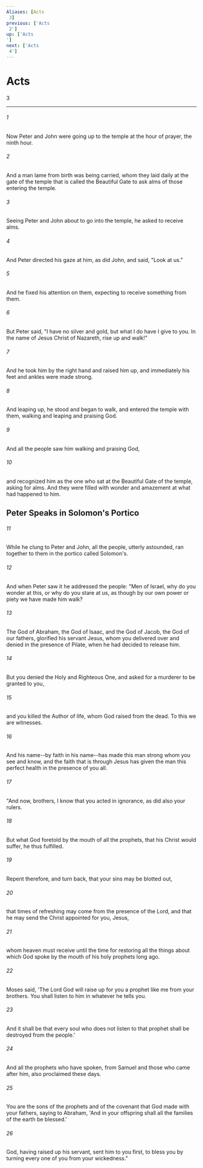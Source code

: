 ```yaml
---
Aliases: [Acts 3]
previous: ['Acts 2']
up: ['Acts']
next: ['Acts 4']
---
```

# Acts 3

***
 

###### 1 
Now Peter and John were going up to the temple at the hour of prayer, the ninth hour.  

###### 2 
And a man lame from birth was being carried, whom they laid daily at the gate of the temple that is called the Beautiful Gate to ask alms of those entering the temple.  

###### 3 
Seeing Peter and John about to go into the temple, he asked to receive alms.  

###### 4 
And Peter directed his gaze at him, as did John, and said, "Look at us."  

###### 5 
And he fixed his attention on them, expecting to receive something from them.  

###### 6 
But Peter said, "I have no silver and gold, but what I do have I give to you. In the name of Jesus Christ of Nazareth, rise up and walk!"  

###### 7 
And he took him by the right hand and raised him up, and immediately his feet and ankles were made strong.  

###### 8 
And leaping up, he stood and began to walk, and entered the temple with them, walking and leaping and praising God.  

###### 9 
And all the people saw him walking and praising God,  

###### 10 
and recognized him as the one who sat at the Beautiful Gate of the temple, asking for alms. And they were filled with wonder and amazement at what had happened to him.  ## Peter Speaks in Solomon's Portico  

###### 11 
While he clung to Peter and John, all the people, utterly astounded, ran together to them in the portico called Solomon's.  

###### 12 
And when Peter saw it he addressed the people: "Men of Israel, why do you wonder at this, or why do you stare at us, as though by our own power or piety we have made him walk?  

###### 13 
The God of Abraham, the God of Isaac, and the God of Jacob, the God of our fathers, glorified his servant Jesus, whom you delivered over and denied in the presence of Pilate, when he had decided to release him.  

###### 14 
But you denied the Holy and Righteous One, and asked for a murderer to be granted to you,  

###### 15 
and you killed the Author of life, whom God raised from the dead. To this we are witnesses.  

###### 16 
And his name--by faith in his name--has made this man strong whom you see and know, and the faith that is through Jesus has given the man this perfect health in the presence of you all.  

###### 17 
"And now, brothers, I know that you acted in ignorance, as did also your rulers.  

###### 18 
But what God foretold by the mouth of all the prophets, that his Christ would suffer, he thus fulfilled.  

###### 19 
Repent therefore, and turn back, that your sins may be blotted out,  

###### 20 
that times of refreshing may come from the presence of the Lord, and that he may send the Christ appointed for you, Jesus,  

###### 21 
whom heaven must receive until the time for restoring all the things about which God spoke by the mouth of his holy prophets long ago.  

###### 22 
Moses said, 'The Lord God will raise up for you a prophet like me from your brothers. You shall listen to him in whatever he tells you.  

###### 23 
And it shall be that every soul who does not listen to that prophet shall be destroyed from the people.'  

###### 24 
And all the prophets who have spoken, from Samuel and those who came after him, also proclaimed these days.  

###### 25 
You are the sons of the prophets and of the covenant that God made with your fathers, saying to Abraham, 'And in your offspring shall all the families of the earth be blessed.'  

###### 26 
God, having raised up his servant, sent him to you first, to bless you by turning every one of you from your wickedness."
